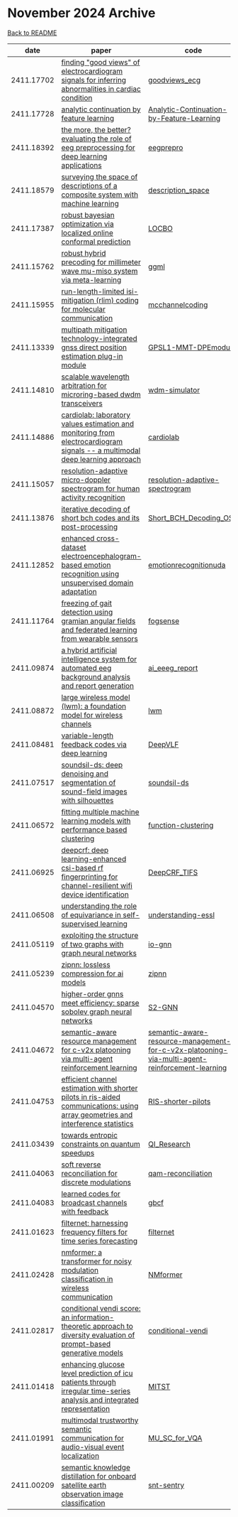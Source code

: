 # November 2024 Archive

[Back to README](../../README.md)

|date|paper|code|
|---|---|---|
|2411.17702|[finding "good views" of electrocardiogram signals for inferring abnormalities in cardiac condition](https://arxiv.org/abs/2411.17702)|[goodviews_ecg](https://github.com/mandiehyewon/goodviews_ecg)|
|2411.17728|[analytic continuation by feature learning](https://arxiv.org/abs/2411.17728)|[Analytic-Continuation-by-Feature-Learning](https://github.com/Order-inz/Analytic-Continuation-by-Feature-Learning)|
|2411.18392|[the more, the better? evaluating the role of eeg preprocessing for deep learning applications](https://arxiv.org/abs/2411.18392)|[eegprepro](https://github.com/medmaxlab/eegprepro)|
|2411.18579|[surveying the space of descriptions of a composite system with machine learning](https://arxiv.org/abs/2411.18579)|[description_space](https://github.com/murphyka/description_space)|
|2411.17387|[robust bayesian optimization via localized online conformal prediction](https://arxiv.org/abs/2411.17387)|[LOCBO](https://github.com/davinci003/LOCBO)|
|2411.15762|[robust hybrid precoding for millimeter wave mu-miso system via meta-learning](https://arxiv.org/abs/2411.15762)|[ggml](https://github.com/mistybeep/ggml)|
|2411.15955|[run-length-limited isi-mitigation (rlim) coding for molecular communication](https://arxiv.org/abs/2411.15955)|[mcchannelcoding](https://github.com/melihsahinedu/mcchannelcoding)|
|2411.13339|[multipath mitigation technology-integrated gnss direct position estimation plug-in module](https://arxiv.org/abs/2411.13339)|[GPSL1-MMT-DPEmodule](https://github.com/Sergio-Vicenzo/GPSL1-MMT-DPEmodule)|
|2411.14810|[scalable wavelength arbitration for microring-based dwdm transceivers](https://arxiv.org/abs/2411.14810)|[wdm-simulator](https://github.com/wdmsim/wdm-simulator)|
|2411.14886|[cardiolab: laboratory values estimation and monitoring from electrocardiogram signals -- a multimodal deep learning approach](https://arxiv.org/abs/2411.14886)|[cardiolab](https://github.com/ai4healthuol/cardiolab)|
|2411.15057|[resolution-adaptive micro-doppler spectrogram for human activity recognition](https://arxiv.org/abs/2411.15057)|[resolution-adaptive-spectrogram](https://github.com/signal-park/resolution-adaptive-spectrogram)|
|2411.13876|[iterative decoding of short bch codes and its post-processing](https://arxiv.org/abs/2411.13876)|[Short_BCH_Decoding_OSD](https://github.com/lgw-frank/Short_BCH_Decoding_OSD)|
|2411.12852|[enhanced cross-dataset electroencephalogram-based emotion recognition using unsupervised domain adaptation](https://arxiv.org/abs/2411.12852)|[emotionrecognitionuda](https://github.com/ryersonmultimedialab/emotionrecognitionuda)|
|2411.11764|[freezing of gait detection using gramian angular fields and federated learning from wearable sensors](https://arxiv.org/abs/2411.11764)|[fogsense](https://github.com/shovito66/fogsense)|
|2411.09874|[a hybrid artificial intelligence system for automated eeg background analysis and report generation](https://arxiv.org/abs/2411.09874)|[ai_eeeg_report](https://github.com/tcs211/ai_eeeg_report)|
|2411.08872|[large wireless model (lwm): a foundation model for wireless channels](https://arxiv.org/abs/2411.08872)|[lwm](https://huggingface.co/wi-lab/lwm)|
|2411.08481|[variable-length feedback codes via deep learning](https://arxiv.org/abs/2411.08481)|[DeepVLF](https://github.com/lynshao/DeepVLF)|
|2411.07517|[soundsil-ds: deep denoising and segmentation of sound-field images with silhouettes](https://arxiv.org/abs/2411.07517)|[soundsil-ds](https://github.com/nttcslab/soundsil-ds)|
|2411.06572|[fitting multiple machine learning models with performance based clustering](https://arxiv.org/abs/2411.06572)|[function-clustering](https://github.com/mefe06/function-clustering)|
|2411.06925|[deepcrf: deep learning-enhanced csi-based rf fingerprinting for channel-resilient wifi device identification](https://arxiv.org/abs/2411.06925)|[DeepCRF_TIFS](https://github.com/Oriseven/DeepCRF_TIFS)|
|2411.06508|[understanding the role of equivariance in self-supervised learning](https://arxiv.org/abs/2411.06508)|[understanding-essl](https://github.com/kaotty/understanding-essl)|
|2411.05119|[exploiting the structure of two graphs with graph neural networks](https://arxiv.org/abs/2411.05119)|[io-gnn](https://github.com/vmtenorio/io-gnn)|
|2411.05239|[zipnn: lossless compression for ai models](https://arxiv.org/abs/2411.05239)|[zipnn](https://github.com/zipnn/zipnn)|
|2411.04570|[higher-order gnns meet efficiency: sparse sobolev graph neural networks](https://arxiv.org/abs/2411.04570)|[S2-GNN](https://github.com/jhonygiraldo/S2-GNN)|
|2411.04672|[semantic-aware resource management for c-v2x platooning via multi-agent reinforcement learning](https://arxiv.org/abs/2411.04672)|[semantic-aware-resource-management-for-c-v2x-platooning-via-multi-agent-reinforcement-learning](https://github.com/qiongwu86/semantic-aware-resource-management-for-c-v2x-platooning-via-multi-agent-reinforcement-learning)|
|2411.04753|[efficient channel estimation with shorter pilots in ris-aided communications: using array geometries and interference statistics](https://arxiv.org/abs/2411.04753)|[RIS-shorter-pilots](https://github.com/ozlemtugfedemir/RIS-shorter-pilots)|
|2411.03439|[towards entropic constraints on quantum speedups](https://arxiv.org/abs/2411.03439)|[QI_Research](https://github.com/DylanJVA/QI_Research)|
|2411.04063|[soft reverse reconciliation for discrete modulations](https://arxiv.org/abs/2411.04063)|[qam-reconciliation](https://github.com/moriglia/qam-reconciliation)|
|2411.04083|[learned codes for broadcast channels with feedback](https://arxiv.org/abs/2411.04083)|[gbcf](https://github.com/zyy-cc/gbcf)|
|2411.01623|[filternet: harnessing frequency filters for time series forecasting](https://arxiv.org/abs/2411.01623)|[filternet](https://github.com/aikunyi/filternet)|
|2411.02428|[nmformer: a transformer for noisy modulation classification in wireless communication](https://arxiv.org/abs/2411.02428)|[NMformer](https://github.com/atik666/NMformer)|
|2411.02817|[conditional vendi score: an information-theoretic approach to diversity evaluation of prompt-based generative models](https://arxiv.org/abs/2411.02817)|[conditional-vendi](https://github.com/mjalali/conditional-vendi)|
|2411.01418|[enhancing glucose level prediction of icu patients through irregular time-series analysis and integrated representation](https://arxiv.org/abs/2411.01418)|[MITST](https://github.com/zavareh89/MITST)|
|2411.01991|[multimodal trustworthy semantic communication for audio-visual event localization](https://arxiv.org/abs/2411.01991)|[MU_SC_for_VQA](https://github.com/dimlight13/MU_SC_for_VQA)|
|2411.00209|[semantic knowledge distillation for onboard satellite earth observation image classification](https://arxiv.org/abs/2411.00209)|[snt-sentry](https://github.com/ltdung/snt-sentry)|


